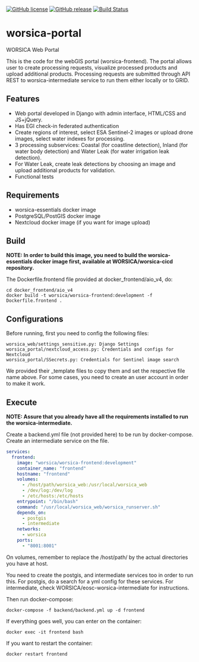 [![GitHub license](https://img.shields.io/github/license/WorSiCa/worsica-portal.svg?maxAge=2592000&style=flat-square)](https://github.com/WorSiCa/worsica-portal/blob/master/LICENSE)
[![GitHub release](https://img.shields.io/github/release/WorSiCa/worsica-portal.svg?maxAge=3600&style=flat-square)](https://github.com/WorSiCa/worsica-portal/releases/latest)
[![Build Status](https://jenkins.eosc-synergy.eu/buildStatus/icon?job=WORSICA%2Fworsica-frontend%2Fdevelopment)](https://jenkins.eosc-synergy.eu/job/WORSICA/job/worsica-frontend/job/development/)
# worsica-portal

WORSICA Web Portal

This is the code for the webGIS portal (worsica-frontend). The portal allows user to create processing requests, visualize processed products and upload additional products. Processing requests are submitted through API REST to worsica-intermediate service to run them either locally or to GRID.

## Features

- Web portal developed in Django with admin interface, HTML/CSS and JS+jQuery.
- Has EGI check-in federated authentication
- Create regions of interest, select ESA Sentinel-2 images or upload drone images, select water indexes for processing.
- 3 processing subservices: Coastal (for coastline detection), Inland (for water body detection) and Water Leak (for water irrigation leak detection).
- For Water Leak, create leak detections by choosing an image and upload additional products for validation.
- Functional tests

## Requirements

- worsica-essentials docker image
- PostgreSQL/PostGIS docker image
- Nextcloud docker image (if you want for image upload)

## Build

**NOTE: In order to build this image, you need to build the worsica-essentials docker image first, available at WORSICA/worsica-cicd repository.**

The Dockerfile.frontend file provided at docker_frontend/aio_v4, do:

```shell
cd docker_frontend/aio_v4
docker build -t worsica/worsica-frontend:development -f Dockerfile.frontend .
```

## Configurations

Before running, first you need to config the following files:

```
worsica_web/settings_sensitive.py: Django Settings
worsica_portal/nextcloud_access.py: Credentials and configs for Nextcloud
worsica_portal/SSecrets.py: Credentials for Sentinel image search
```

We provided their _template files to copy them and set the respective file name above. For some cases, you need to create an user account in order to make it work.

## Execute

**NOTE: Assure that you already have all the requirements installed to run the worsica-intermediate.**

Create a backend.yml file (not provided here) to be run by docker-compose. Create an intermediate service on the file.

```yaml
services:
  frontend:
    image: "worsica/worsica-frontend:development"
    container_name: "frontend"
    hostname: "frontend"
    volumes:
      - /host/path/worsica_web:/usr/local/worsica_web
      - /dev/log:/dev/log
      - /etc/hosts:/etc/hosts
    entrypoint: "/bin/bash"
    command: "/usr/local/worsica_web/worsica_runserver.sh"
    depends_on:
      - postgis
      - intermediate
    networks:
      - worsica
    ports:
      - "8001:8001"
```

On volumes, remember to replace the /host/path/ by the actual directories you have at host.

You need to create the postgis, and intermediate services too in order to run this. For postgis, do a search for a yml config for these services. For intermediate, check WORSICA/eosc-worsica-intermediate for instructions.

Then run docker-compose:

```shell
docker-compose -f backend/backend.yml up -d frontend

```

If everything goes well, you can enter on the container:

```shell
docker exec -it frontend bash
```

If you want to restart the container:

```shell
docker restart frontend
```
